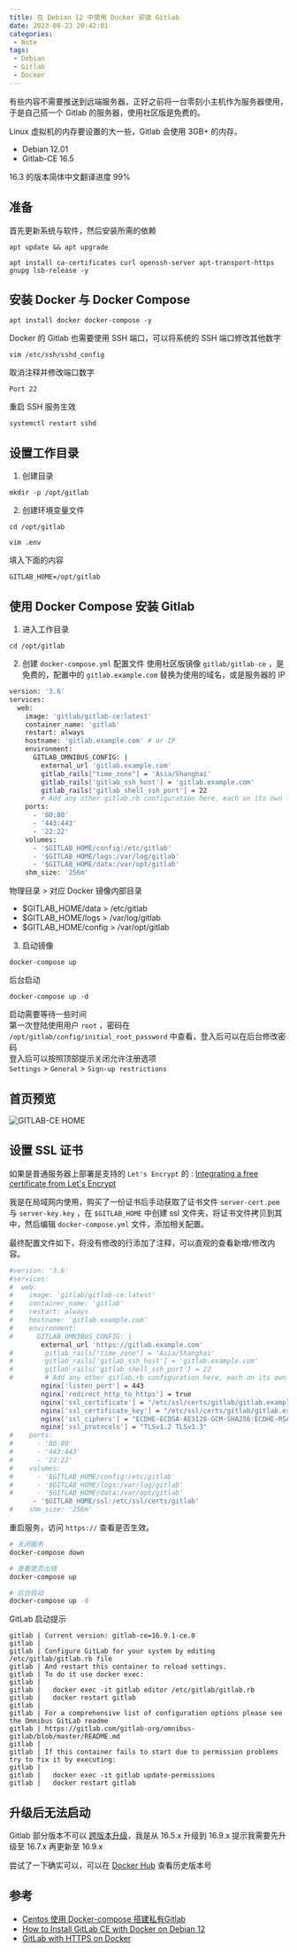 ```yaml
---
title: 在 Debian 12 中使用 Docker 安装 Gitlab
date: 2023-08-23 20:42:01
categories:
 - Note
tags:
 - Debian
 - Gitlab
 - Docker
---
```


有些内容不需要推送到远端服务器，正好之前将一台零刻小主机作为服务器使用，于是自己搭一个 Gitlab 的服务器，使用社区版是免费的。

Linux 虚拟机的内存要设置的大一些，Gitlab 会使用 3GB+ 的内存。

- Debian 12.01
- Gitlab-CE 16.5

16.3 的版本简体中文翻译进度 99%

<!--more-->

## 准备  
首先更新系统与软件，然后安装所需的依赖
```
apt update && apt upgrade

apt install ca-certificates curl openssh-server apt-transport-https gnupg lsb-release -y
```

## 安装 Docker 与 Docker Compose

```
apt install docker docker-compose -y
```

Docker 的 Gitlab 也需要使用 SSH 端口，可以将系统的 SSH 端口修改其他数字

```
vim /etc/ssh/sshd_config
```

取消注释并修改端口数字
```
Port 22
```

重启 SSH 服务生效
```
systemctl restart sshd
```


## 设置工作目录
1. 创建目录  
```
mkdir -p /opt/gitlab
```

2. 创建环境变量文件
```
cd /opt/gitlab 

vim .env
```
填入下面的内容
```
GITLAB_HOME=/opt/gitlab
```

## 使用 Docker Compose 安装 Gitlab

1. 进入工作目录
```
cd /opt/gitlab
```

2. 创建 `docker-compose.yml` 配置文件
使用社区版镜像 `gitlab/gitlab-ce` ，是免费的，配置中的 `gitlab.example.com` 替换为使用的域名，或是服务器的 IP 
```bash
version: '3.6'
services:
  web:
    image: 'gitlab/gitlab-ce:latest'
    container_name: 'gitlab'
    restart: always
    hostname: 'gitlab.example.com' # or IP
    environment:
      GITLAB_OMNIBUS_CONFIG: |
        external_url 'gitlab.example.com'
        gitlab_rails["time_zone"] = 'Asia/Shanghai'
        gitlab_rails['gitlab_ssh_host'] = 'gitlab.example.com'
        gitlab_rails['gitlab_shell_ssh_port'] = 22
        # Add any other gitlab.rb configuration here, each on its own line
    ports:
      - '80:80'
      - '443:443'
      - '22:22'
    volumes:
      - '$GITLAB_HOME/config:/etc/gitlab'
      - '$GITLAB_HOME/logs:/var/log/gitlab'
      - '$GITLAB_HOME/data:/var/opt/gitlab'
    shm_size: '256m'
```
物理目录 > 对应 Docker 镜像内部目录
- $GITLAB_HOME/data > /etc/gitlab 
- $GITLAB_HOME/logs	> /var/log/gitlab
- $GITLAB_HOME/config > /var/opt/gitlab

3. 启动镜像
```
docker-compose up
```
后台启动
```
docker-compose up -d
```
启动需要等待一些时间   
第一次登陆使用用户 `root` ，密码在 `/opt/gitlab/config/initial_root_password` 中查看，登入后可以在后台修改密码  
登入后可以按照顶部提示关闭允许注册选项    
`Settings` > `General` > `Sign-up restrictions`

## 首页预览 
![GITLAB-CE HOME](https://m.nep.me/blog/post/gitlab-home.png)

## 设置 SSL 证书

如果是普通服务器上部署是支持的 `Let's Encrypt` 的 : [Integrating a free certificate from Let's Encrypt](https://github.com/danieleagle/gitlab-https-docker#integrating-a-free-certificate-from-lets-encrypt) 

我是在局域网内使用，购买了一份证书后手动获取了证书文件 `server-cert.pem` 与 `server-key.key` ，在 `$GITLAB_HOME` 中创建 ssl 文件夹，将证书文件拷贝到其中，然后编辑 `docker-compose.yml` 文件，添加相关配置。

最终配置文件如下，将没有修改的行添加了注释，可以直观的查看新增/修改内容。

```bash
#version: '3.6'
#services:
#  web:
#    image: 'gitlab/gitlab-ce:latest'
#    container_name: 'gitlab'
#    restart: always
#    hostname: 'gitlab.example.com'
#    environment:
#      GITLAB_OMNIBUS_CONFIG: |
        external_url 'https://gitlab.example.com'
#        gitlab_rails["time_zone"] = 'Asia/Shanghai'
#        gitlab_rails['gitlab_ssh_host'] = 'gitlab.example.com'
#        gitlab_rails['gitlab_shell_ssh_port'] = 22
#        # Add any other gitlab.rb configuration here, each on its own line
        nginx['listen_port'] = 443
        nginx['redirect_http_to_https'] = true
        nginx['ssl_certificate'] = "/etc/ssl/certs/gitlab/gitlab.example.com/server-cert.pem"
        nginx['ssl_certificate_key'] = "/etc/ssl/certs/gitlab/gitlab.example.com/server-key.key"
        nginx['ssl_ciphers'] = "ECDHE-ECDSA-AES128-GCM-SHA256:ECDHE-RSA-AES128-GCM-SHA256:ECDHE-ECDSA-AES256-GCM-SHA384:ECDHE-RSA-AES256-GCM-SHA384:ECDHE-ECDSA-CHACHA20-POLY1305:ECDHE-RSA-CHACHA20-POLY1305:DHE-RSA-AES128-GCM-SHA256:DHE-RSA-AES256-GCM-SHA384"
        nginx['ssl_protocols'] = "TLSv1.2 TLSv1.3"
#    ports:
#      - '80:80'
#      - '443:443'
#      - '22:22'
#    volumes:
#      - '$GITLAB_HOME/config:/etc/gitlab'
#      - '$GITLAB_HOME/logs:/var/log/gitlab'
#      - '$GITLAB_HOME/data:/var/opt/gitlab'
      - '$GITLAB_HOME/ssl:/etc/ssl/certs/gitlab'
#    shm_size: '256m'
```

重启服务，访问 `https://` 查看是否生效。
```bash
# 关闭服务
docker-compose down

# 查看是否出错
docker-compose up

# 后台启动
docker-compose up -d
```

GitLab 启动提示
```
gitlab | Current version: gitlab-ce=16.9.1-ce.0
gitlab | 
gitlab | Configure GitLab for your system by editing /etc/gitlab/gitlab.rb file
gitlab | And restart this container to reload settings.
gitlab | To do it use docker exec:
gitlab | 
gitlab |   docker exec -it gitlab editor /etc/gitlab/gitlab.rb
gitlab |   docker restart gitlab
gitlab | 
gitlab | For a comprehensive list of configuration options please see the Omnibus GitLab readme
gitlab | https://gitlab.com/gitlab-org/omnibus-gitlab/blob/master/README.md
gitlab | 
gitlab | If this container fails to start due to permission problems try to fix it by executing:
gitlab | 
gitlab |   docker exec -it gitlab update-permissions
gitlab |   docker restart gitlab
```

## 升级后无法启动

Gitlab 部分版本不可以 [跨版本升级](https://docs.gitlab.com/ee/update/#upgrade-paths)，我是从 16.5.x 升级到 16.9.x 提示我需要先升级至 16.7.x 再更新至 16.9.x

尝试了一下确实可以，可以在 [Docker Hub](https://hub.docker.com/r/gitlab/gitlab-ce/tags) 查看历史版本号 

## 参考  
- [Centos 使用 Docker-compose 搭建私有Gitlab](https://cloud.tencent.com/developer/article/1924734)
- [How to Install GitLab CE with Docker on Debian 12](https://www.howtoforge.com/how-to-install-gitlab-with-docker-on-debian-12/)
- [GitLab with HTTPS on Docker](https://github.com/danieleagle/gitlab-https-docker/blob/master/docker-compose.yml)